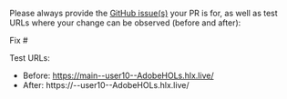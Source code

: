 Please always provide the [GitHub issue(s)](../issues) your PR is for, as well as test URLs where your change can be observed (before and after):

Fix #<gh-issue-id>

Test URLs:
- Before: https://main--user10--AdobeHOLs.hlx.live/
- After: https://<branch>--user10--AdobeHOLs.hlx.live/
